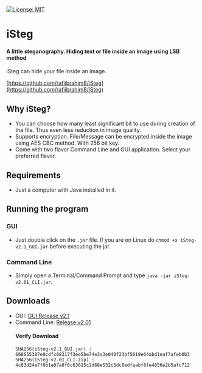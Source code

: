 [![License: MIT](https://img.shields.io/badge/License-MIT-yellow.svg)](https://opensource.org/licenses/MIT)
# iSteg
#### A little steganography. Hiding text or file inside an image using LSB method
iSteg can hide your file inside an image.

[https://github.com/rafiibrahim8/iSteg](https://github.com/rafiibrahim8/iSteg)



## Why iSteg?
- You can choose how many least significant bit to use during creation of the file. Thus even less reduction in image quality.
- Supports encryption. File/Message can be encrypted inside the image using AES CBC method. With 256 bit key.
- Come with two flavor Command Line and GUI application. Select your preferred flavor.

## Requirements
- Just a computer with Java installed in it.

## Running the program
### GUI 
  - Just double click on the `.jar` file. If you are on Linux do `chmod +x iSteg-v2.1_GUI.jar` before executing the jar.
### Command Line
  - Simply open a Terminal/Command Prompt and type `java -jar iSteg-v2.01_CLI.jar`.
  
## Downloads
- GUI: [GUI Release v2.1](https://github.com/rafiibrahim8/iSteg/releases/tag/v2.1)
- Command Line: [Release v2.01](https://github.com/rafiibrahim8/iSteg/releases/download/v2.01/iSteg-v2.01_CLI.zip)
  #### Verify Download
    `SHA256(iSteg-v2.1_GUI.jar) : 668655387e0cdfc08317f3ee5be74e3a3e040f23bf5619e64abd1eaf7afeb0b3`
    `SHA256(iSteg-v2.01_CLI.zip) : 4c83d24e7f0b1e07a8f6c63615c2d68e532c5dc8edfaabf8fe4856e2b5afc712`
    

